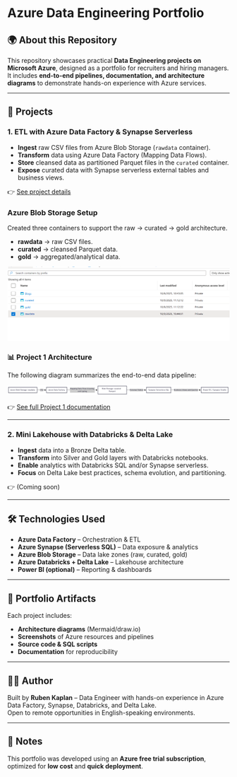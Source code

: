 # Azure Data Engineering Portfolio

## 🌍 About this Repository
This repository showcases practical **Data Engineering projects on Microsoft Azure**, designed as a portfolio for recruiters and hiring managers.  
It includes **end-to-end pipelines, documentation, and architecture diagrams** to demonstrate hands-on experience with Azure services.

---

## 🚀 Projects

### 1. ETL with Azure Data Factory & Synapse Serverless
- **Ingest** raw CSV files from Azure Blob Storage (`rawdata` container).  
- **Transform** data using Azure Data Factory (Mapping Data Flows).  
- **Store** cleansed data as partitioned Parquet files in the `curated` container.  
- **Expose** curated data with Synapse serverless external tables and business views.  

👉 [See project details](project1-adf-synapse/docs/README.md)


### Azure Blob Storage Setup
Created three containers to support the raw → curated → gold architecture.
- **rawdata** → raw CSV files.  
- **curated** → cleansed Parquet data.  
- **gold** → aggregated/analytical data.

  
![Storage Containers](project1-adf-synapse/images/containers.png)

### 📊 Project 1 Architecture

The following diagram summarizes the end-to-end data pipeline:

  
![Project 1 Architecture](project1-adf-synapse/images/project1_architecture.png)


  
👉 [See full Project 1 documentation](project1-adf-synapse/docs/README.md)

---

### 2. Mini Lakehouse with Databricks & Delta Lake
- **Ingest** data into a Bronze Delta table.  
- **Transform** into Silver and Gold layers with Databricks notebooks.  
- **Enable** analytics with Databricks SQL and/or Synapse serverless.  
- **Focus** on Delta Lake best practices, schema evolution, and partitioning.  

👉 (Coming soon)

---

## 🛠️ Technologies Used
- **Azure Data Factory** – Orchestration & ETL  
- **Azure Synapse (Serverless SQL)** – Data exposure & analytics  
- **Azure Blob Storage** – Data lake zones (raw, curated, gold)  
- **Azure Databricks + Delta Lake** – Lakehouse architecture  
- **Power BI (optional)** – Reporting & dashboards  

---

## 📸 Portfolio Artifacts
Each project includes:
- **Architecture diagrams** (Mermaid/draw.io)  
- **Screenshots** of Azure resources and pipelines  
- **Source code & SQL scripts**  
- **Documentation** for reproducibility  

---

## 👨‍💻 Author
Built by **Ruben Kaplan** – Data Engineer with hands-on experience in Azure Data Factory, Synapse, Databricks, and Delta Lake.  
Open to remote opportunities in English-speaking environments.  

---

## 📌 Notes
This portfolio was developed using an **Azure free trial subscription**, optimized for **low cost** and **quick deployment**.  
